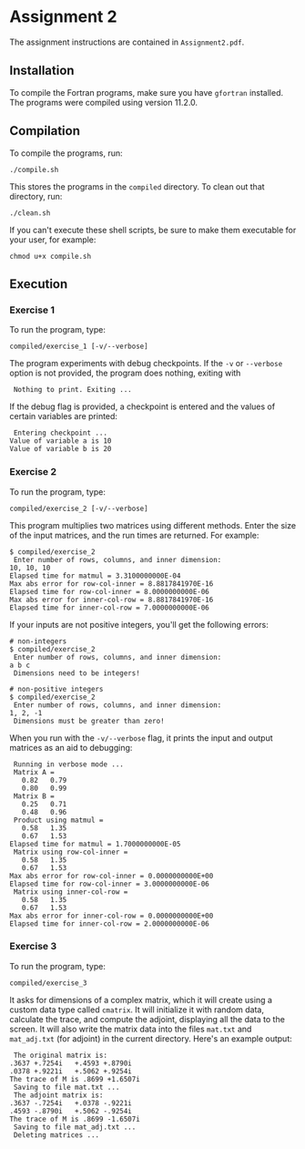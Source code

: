 # Assignment 2

The assignment instructions are contained in `Assignment2.pdf`.

## Installation

To compile the Fortran programs, make sure you have `gfortran` installed. The programs were compiled using version 11.2.0.

## Compilation

To compile the programs, run:

```
./compile.sh
```

This stores the programs in the `compiled` directory. To clean out that directory, run:

```
./clean.sh
```

If you can't execute these shell scripts, be sure to make them executable for your user, for example:

```
chmod u+x compile.sh
```

## Execution

### Exercise 1

To run the program, type:

```
compiled/exercise_1 [-v/--verbose]
```

The program experiments with debug checkpoints. If the `-v` or `--verbose` option is not provided, the program does
nothing, exiting with

```
 Nothing to print. Exiting ...
```

If the debug flag is provided, a checkpoint is entered and the values of certain variables are printed:

```
 Entering checkpoint ...
Value of variable a is 10
Value of variable b is 20
```

### Exercise 2

To run the program, type:

```
compiled/exercise_2 [-v/--verbose]
```

This program multiplies two matrices using different methods. Enter the size of the input matrices, and the run times
are returned. For example:

```
$ compiled/exercise_2
 Enter number of rows, columns, and inner dimension:
10, 10, 10
Elapsed time for matmul = 3.3100000000E-04
Max abs error for row-col-inner = 8.8817841970E-16
Elapsed time for row-col-inner = 8.0000000000E-06
Max abs error for inner-col-row = 8.8817841970E-16
Elapsed time for inner-col-row = 7.0000000000E-06
```

If your inputs are not positive integers, you'll get the following errors:

```
# non-integers
$ compiled/exercise_2
 Enter number of rows, columns, and inner dimension:
a b c
 Dimensions need to be integers!

# non-positive integers
$ compiled/exercise_2
 Enter number of rows, columns, and inner dimension:
1, 2, -1
 Dimensions must be greater than zero!
```

When you run with the `-v/--verbose` flag, it prints the input and output matrices as an aid to debugging:

```
 Running in verbose mode ...
 Matrix A = 
   0.82   0.79
   0.80   0.99
 Matrix B = 
   0.25   0.71
   0.48   0.96
 Product using matmul = 
   0.58   1.35
   0.67   1.53
Elapsed time for matmul = 1.7000000000E-05
 Matrix using row-col-inner = 
   0.58   1.35
   0.67   1.53
Max abs error for row-col-inner = 0.0000000000E+00
Elapsed time for row-col-inner = 3.0000000000E-06
 Matrix using inner-col-row = 
   0.58   1.35
   0.67   1.53
Max abs error for inner-col-row = 0.0000000000E+00
Elapsed time for inner-col-row = 2.0000000000E-06
```

### Exercise 3

To run the program, type:

```
compiled/exercise_3
```

It asks for dimensions of a complex matrix, which it will create using a custom data type called `cmatrix`. It will
initialize it with random data, calculate the trace, and compute the adjoint, displaying all the data to the screen.
It will also write the matrix data into the files `mat.txt` and `mat_adj.txt` (for adjoint) in the current directory.
Here's an example output:

```
 The original matrix is:
.3637 +.7254i   +.4593 +.8790i
.0378 +.9221i   +.5062 +.9254i
The trace of M is .8699 +1.6507i
 Saving to file mat.txt ...
 The adjoint matrix is:
.3637 -.7254i   +.0378 -.9221i
.4593 -.8790i   +.5062 -.9254i
The trace of M is .8699 -1.6507i
 Saving to file mat_adj.txt ...
 Deleting matrices ...
```

